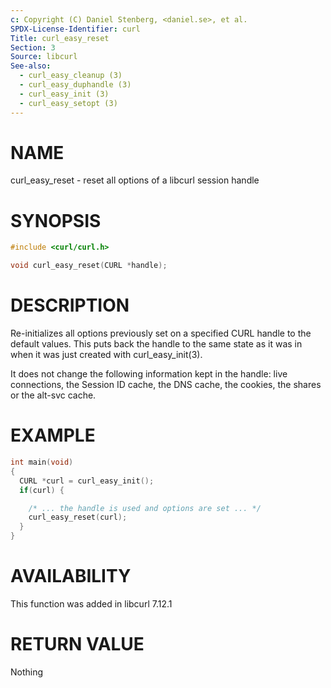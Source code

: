 ```yaml
---
c: Copyright (C) Daniel Stenberg, <daniel.se>, et al.
SPDX-License-Identifier: curl
Title: curl_easy_reset
Section: 3
Source: libcurl
See-also:
  - curl_easy_cleanup (3)
  - curl_easy_duphandle (3)
  - curl_easy_init (3)
  - curl_easy_setopt (3)
---
```


# NAME

curl_easy_reset - reset all options of a libcurl session handle

# SYNOPSIS

~~~c
#include <curl/curl.h>

void curl_easy_reset(CURL *handle);
~~~

# DESCRIPTION

Re-initializes all options previously set on a specified CURL handle to the
default values. This puts back the handle to the same state as it was in when
it was just created with curl_easy_init(3).

It does not change the following information kept in the handle: live
connections, the Session ID cache, the DNS cache, the cookies, the shares or
the alt-svc cache.

# EXAMPLE

~~~c
int main(void)
{
  CURL *curl = curl_easy_init();
  if(curl) {

    /* ... the handle is used and options are set ... */
    curl_easy_reset(curl);
  }
}
~~~

# AVAILABILITY

This function was added in libcurl 7.12.1

# RETURN VALUE

Nothing
